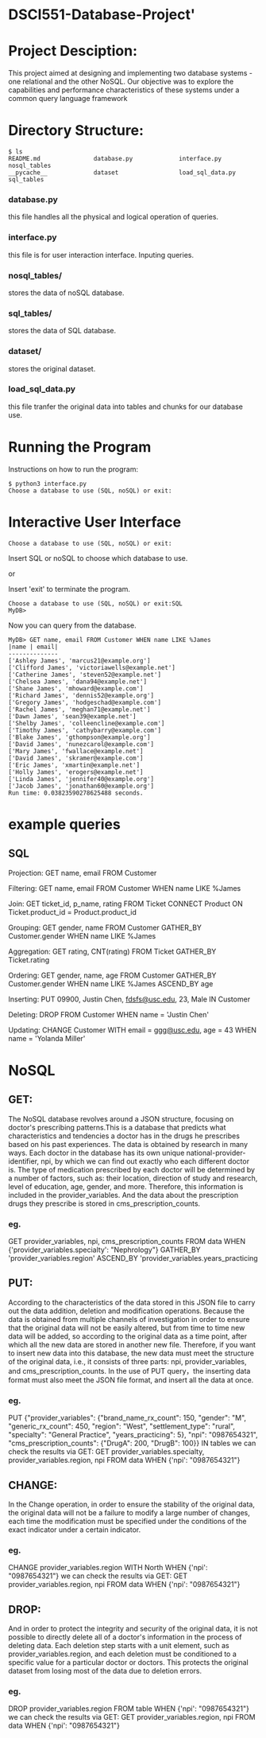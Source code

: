 # DSCI551-Database-Project'

# Project Desciption:
This  project aimed at designing and implementing two database systems - one relational and the other NoSQL. Our objective was to explore the capabilities and performance characteristics of these systems under a common query language framework

# Directory Structure:
```
$ ls
README.md               database.py             interface.py            nosql_tables
__pycache__             dataset                 load_sql_data.py        sql_tables
```
### database.py
this file handles all the physical and logical operation of queries.

### interface.py
this file is for user interaction interface. Inputing queries.

### nosql_tables/
stores the data of noSQL database.

### sql_tables/
stores the data of SQL database.

### dataset/
stores the original dataset.

### load_sql_data.py
this file tranfer the original data into tables and chunks for our database use.


# Running the Program
Instructions on how to run the program:
```
$ python3 interface.py
Choose a database to use (SQL, noSQL) or exit:
```

# Interactive User Interface
```
Choose a database to use (SQL, noSQL) or exit:
```
Insert SQL or noSQL to choose which database to use.

or 

Insert 'exit' to terminate the program.

```
Choose a database to use (SQL, noSQL) or exit:SQL
MyDB> 
```
Now you can query from the database.

```
MyDB> GET name, email FROM Customer WHEN name LIKE %James
|name | email|
--------------
['Ashley James', 'marcus21@example.org']
['Clifford James', 'victoriawells@example.net']
['Catherine James', 'steven52@example.net']
['Chelsea James', 'dana94@example.net']
['Shane James', 'mhoward@example.com']
['Richard James', 'dennis52@example.org']
['Gregory James', 'hodgeschad@example.com']
['Rachel James', 'meghan71@example.net']
['Dawn James', 'sean39@example.net']
['Shelby James', 'colleencline@example.com']
['Timothy James', 'cathybarry@example.com']
['Blake James', 'gthompson@example.org']
['David James', 'nunezcarol@example.com']
['Mary James', 'fwallace@example.net']
['David James', 'skramer@example.com']
['Eric James', 'xmartin@example.net']
['Holly James', 'erogers@example.net']
['Linda James', 'jennifer40@example.org']
['Jacob James', 'jonathan60@example.org']
Run time: 0.03823590278625488 seconds.
```

# example queries
## SQL
Projection: GET name, email FROM Customer

Filtering:  GET name, email FROM Customer WHEN name LIKE %James

Join: GET ticket_id, p_name, rating FROM Ticket CONNECT Product ON Ticket.product_id = Product.product_id

Grouping: GET gender, name FROM Customer GATHER_BY Customer.gender WHEN name LIKE %James  

Aggregation: GET rating, CNT(rating) FROM Ticket GATHER_BY Ticket.rating

Ordering: GET gender, name, age FROM Customer GATHER_BY Customer.gender WHEN name LIKE %James ASCEND_BY age

Inserting: PUT 09900, Justin Chen, fdsfs@usc.edu, 23, Male IN Customer

Deleting: DROP FROM Customer WHEN name = 'Justin Chen'

Updating: CHANGE Customer WITH email = ggg@usc.edu, age = 43 WHEN name = 'Yolanda Miller'

# NoSQL
## GET:
The NoSQL database revolves around a JSON structure, focusing on doctor's prescribing patterns.This is a database that predicts what characteristics and tendencies a doctor has in the drugs he prescribes based on his past experiences. The data is obtained by research in many ways. Each doctor in the database has its own unique national-provider-identifier, npi, by which we can find out exactly who each different doctor is. The type of medication prescribed by each doctor will be determined by a number of factors, such as: their location, direction of study and research, level of education, age, gender, and more. Therefore, this information is included in the provider_variables. And the data about the prescription drugs they prescribe is stored in cms_prescription_counts.
### eg.
GET provider_variables, npi, cms_prescription_counts FROM data WHEN {'provider_variables.specialty': "Nephrology"} GATHER_BY 'provider_variables.region' ASCEND_BY 'provider_variables.years_practicing

## PUT:
According to the characteristics of the data stored in this JSON file to carry out the data addition, deletion and modification operations. Because the data is obtained from multiple channels of investigation in order to ensure that the original data will not be easily altered, but from time to time new data will be added, so according to the original data as a time point, after which all the new data are stored in another new file. Therefore, if you want to insert new data into this database, the new data must meet the structure of the original data, i.e., it consists of three parts: npi, provider_variables, and cms_prescription_counts. In the use of PUT query，the inserting data format must also meet the JSON file format, and insert all the data at once.
### eg.
PUT {"provider_variables": {"brand_name_rx_count": 150, "gender": "M", "generic_rx_count": 450, "region": "West", "settlement_type": "rural", "specialty": "General Practice", "years_practicing": 5}, "npi": "0987654321", "cms_prescription_counts": {"DrugA": 200, "DrugB": 100}} IN tables
we can check the results via GET:
GET provider_variables.specialty, provider_variables.region, npi FROM data WHEN {'npi': "0987654321"}

## CHANGE:
In the Change operation, in order to ensure the stability of the original data, the original data will not be a failure to modify a large number of changes, each time the modification must be specified under the conditions of the exact indicator under a certain indicator.
### eg.
CHANGE provider_variables.region WITH North WHEN {'npi': "0987654321"}
we can check the results via GET:
GET provider_variables.region, npi FROM data WHEN {'npi': "0987654321"}

## DROP:
And in order to protect the integrity and security of the original data, it is not possible to directly delete all of a doctor's information in the process of deleting data. Each deletion step starts with a unit element, such as provider_variables.region, and each deletion must be conditioned to a specific value for a particular doctor or doctors. This protects the original dataset from losing most of the data due to deletion errors.
### eg.
DROP provider_variables.region FROM table WHEN {'npi': "0987654321"}
we can check the results via GET:
GET provider_variables.region, npi FROM data WHEN {'npi': "0987654321"}
